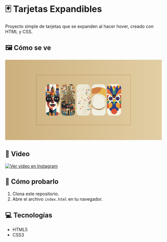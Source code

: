 # 🃏 Tarjetas Expandibles

Proyecto simple de tarjetas que se expanden al hacer hover, creado con HTML y CSS.

## 🖼️ Cómo se ve

![Cómo se ve](./imagenes/captura-tarjetas.jpg)

## 🎥 Video 
[![Ver video en Instagram](https://img.icons8.com/fluency/48/000000/instagram-reel.png)](https://www.instagram.com/reel/DHTPmfDsZJT/)

## 🚀 Cómo probarlo

1. Clona este repositorio.
2. Abre el archivo `index.html` en tu navegador.

## 💻 Tecnologías

- HTML5
- CSS3
